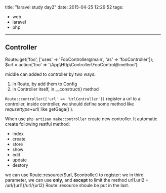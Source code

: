 title: "laravel study day2"
date: 2015-04-25 12:29:52
tags:
- web
- laravel
- php

---

## Controller

Route::get('foo', ['uses' => 'FooController@main', 'as' => 'fooController']);
$url = action('foo' => '\App\Http\Controller\FooControl@method')

middle can added to controller by two ways:
1. in Route, by add them to Config
2. in Controller itself, in __construct() method

`Route::controller(['url' => 'UrlController'])` register a url to a controller, inside controller, we should define some method like *requsettype+url*( like getGaga() ).

When use `php artisan make:controller` create new controller. It automatic create following restful method:
- index
- create
- store
- show
- edit
- update
- destory

we can use Route::resource($url, $controller) to register:
we in third parameter, we can use **only**, and **except** to limit the method
url1.url2 = /url/{url1}/url/{url2}
Route::resource shoule be put in the last.
